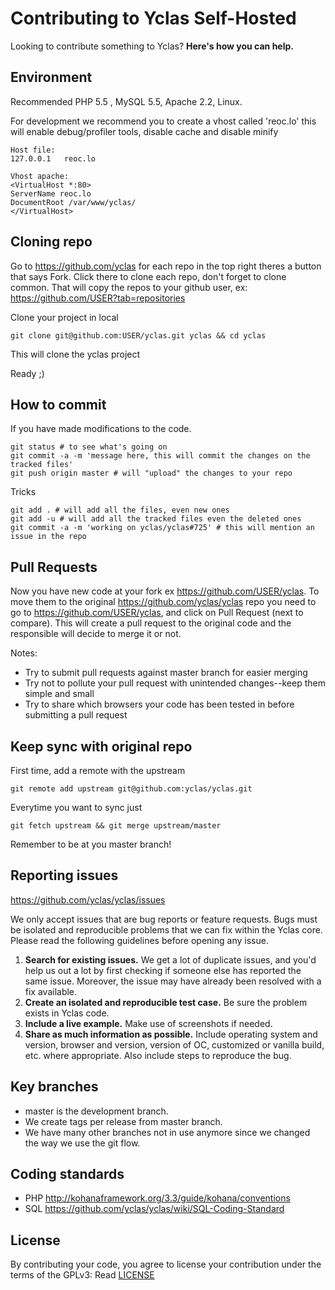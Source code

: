 # Contributing to Yclas Self-Hosted

Looking to contribute something to Yclas? **Here's how you can help.**

## Environment
Recommended PHP 5.5 , MySQL 5.5, Apache 2.2, Linux.

For development we recommend you to create a vhost called 'reoc.lo' this will enable debug/profiler tools, disable cache and disable minify

```
Host file:
127.0.0.1   reoc.lo
```

```
Vhost apache:
<VirtualHost *:80>
ServerName reoc.lo
DocumentRoot /var/www/yclas/
</VirtualHost>
```

## Cloning repo
Go to https://github.com/yclas for each repo in the top right theres a button that says Fork. Click there to clone each repo, don't forget to clone common. That will copy the repos to your github user, ex: https://github.com/USER?tab=repositories

Clone your project in local
```
git clone git@github.com:USER/yclas.git yclas && cd yclas
```

This will clone the yclas project



Ready ;)

## How to commit
If you have made modifications to the code.

```
git status # to see what's going on
git commit -a -m 'message here, this will commit the changes on the tracked files'
git push origin master # will "upload" the changes to your repo
```

Tricks
```
git add . # will add all the files, even new ones
git add -u # will add all the tracked files even the deleted ones
git commit -a -m 'working on yclas/yclas#725' # this will mention an issue in the repo
```


## Pull Requests

Now you have new code at your fork ex https://github.com/USER/yclas. To move them to the original https://github.com/yclas/yclas repo you need to go to https://github.com/USER/yclas, and click on Pull Request (next to compare). This will create a pull request to the original code and the responsible will decide to merge it or not.

Notes:
- Try to submit pull requests against master branch for easier merging
- Try not to pollute your pull request with unintended changes--keep them simple and small
- Try to share which browsers your code has been tested in before submitting a pull request

## Keep sync with original repo
First time, add a remote with the upstream
```
git remote add upstream git@github.com:yclas/yclas.git
```

Everytime you want to sync just
```
git fetch upstream && git merge upstream/master
```

Remember to be at you master branch!

## Reporting issues

https://github.com/yclas/yclas/issues

We only accept issues that are bug reports or feature requests. Bugs must be isolated and reproducible problems that we can fix within the Yclas core. Please read the following guidelines before opening any issue.

1. **Search for existing issues.** We get a lot of duplicate issues, and you'd help us out a lot by first checking if someone else has reported the same issue. Moreover, the issue may have already been resolved with a fix available.
2. **Create an isolated and reproducible test case.** Be sure the problem exists in Yclas code.
3. **Include a live example.** Make use of screenshots if needed.
4. **Share as much information as possible.** Include operating system and version, browser and version, version of OC, customized or vanilla build, etc. where appropriate. Also include steps to reproduce the bug.



## Key branches

- master is the development branch.
- We create tags per release from master branch.
- We have many other branches not in use anymore since we changed the way we use the git flow.


## Coding standards

- PHP http://kohanaframework.org/3.3/guide/kohana/conventions
- SQL https://github.com/yclas/yclas/wiki/SQL-Coding-Standard

## License

By contributing your code, you agree to license your contribution under the terms of the GPLv3: Read [LICENSE](LICENSE)
